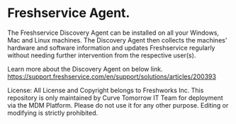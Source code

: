 # Freshservice Agent.

The Freshservice Discovery Agent can be installed on all your Windows, Mac and Linux machines. The Discovery Agent then collects the machines' hardware and software information and updates Freshservice regularly without needing further intervention from the respective user(s).

Learn more about the Discovery Agent on below link.
https://support.freshservice.com/en/support/solutions/articles/200393

License: All License and Copyright belongs to Freshworks Inc. This repository is only maintained by Curve Tomorrow IT Team for deployment via the MDM Platform. Please do not use it for any other purpose. Editing or modifying is strictly prohibited. 
